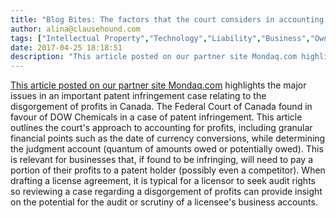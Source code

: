 ```yaml
---
title: "Blog Bites: The factors that the court considers in accounting for profit remedies in a Canadian patent infringement litigation"
author: alina@clausehound.com
tags: ["Intellectual Property","Technology","Liability","Business","Ownership of Intellectual Property","Intellectual Property Transfer","Litigation","Blog Bites","Royalties","Mondaq","Canada (General)"]
date: 2017-04-25 18:18:51
description: "This article posted on our partner site Mondaq.com highlights the major issues in an important patent infringement case relating to the disgorgement of profits in Canada. The Federal Court of Can..."
---
```


 

[This article posted on our partner site Mondaq.com](http://www.mondaq.com/canada/x/588486/Patent/Grey+Marketing+Still+Not+Black+and+White+in+Canada) highlights the major issues in an important patent infringement case relating to the disgorgement of profits in Canada. The Federal Court of Canada found in favour of DOW Chemicals in a case of patent infringement. This article outlines the court's approach to accounting for profits, including granular financial points such as the date of currency conversions, while determining the judgment account (quantum of amounts owed or potentially owed). This is relevant for businesses that, if found to be infringing, will need to pay a portion of their profits to a patent holder (possibly even a competitor). When drafting a license agreement, it is typical for a licensor to seek audit rights so reviewing a case regarding a disgorgement of profits can provide insight on the potential for the audit or scrutiny of a licensee's business accounts.
